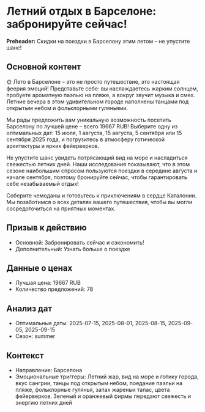 # Летний отдых в Барселоне: забронируйте сейчас!

**Preheader:** Скидки на поездки в Барселону этим летом – не упустите шанс!

## Основной контент

🌞 Лето в Барселоне – это не просто путешествие, это настоящая феерия эмоций! Представьте себе: вы наслаждаетесь жарким солнцем, пробуете ароматную паэлью на пляже, а вокруг звучит музыка и смех. Летние вечера в этом удивительном городе наполнены танцами под открытым небом и фольклорными гуляньями. 

Мы рады предложить вам уникальную возможность посетить Барселону по лучшей цене – всего 19667 RUB! Выберите одну из оптимальных дат: 15 июля, 1 августа, 15 августа, 5 сентября или 15 сентября 2025 года, и погрузитесь в атмосферу готической архитектуры и ярких фейерверков. 

Не упустите шанс увидеть потрясающий вид на море и насладиться свежестью летних дней. Наши исследования показывают, что в этом сезоне наибольшим спросом пользуются поездки в середине августа и начале сентября, поэтому бронируйте сейчас, чтобы гарантировать себе незабываемый отдых! 

Соберите чемоданы и готовьтесь к приключениям в сердце Каталонии. Мы позаботимся о всех деталях вашего путешествия, чтобы вы могли сосредоточиться на приятных моментах.

## Призыв к действию

- Основной: Забронировать сейчас и сэкономить!
- Дополнительный: Узнать больше о поездке

## Данные о ценах

- Лучшая цена: 19667 RUB
- Количество предложений: 78

## Анализ дат

- Оптимальные даты: 2025-07-15, 2025-08-01, 2025-08-15, 2025-09-05, 2025-09-15
- Сезон: summer

## Контекст

- Направление: Барселона
- Эмоциональные триггеры: Летний жар, вид на море и готику города, вкус сангрии, танцы под открытым небом, поедание паэльи на пляже, фольклорные гулянья, запах жареных тапас, цвета фейерверков. Зеленый и оранжевый фирмы передают свежесть и энергию летних дней
